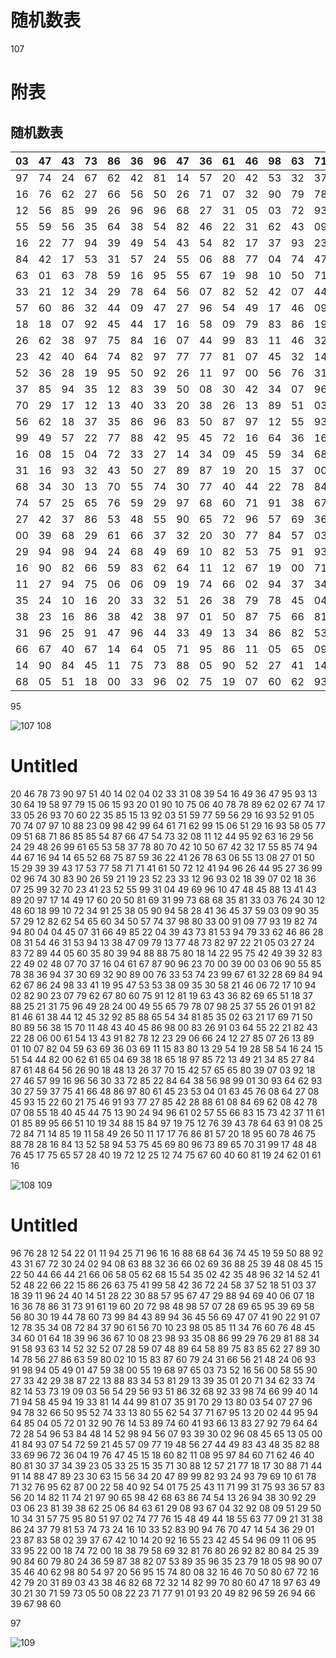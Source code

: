 # 随机数表

107

# 附表

## 随机数表

| 03 | 47 | 43 | 73 | 86 | 36 | 96 | 47 | 36 | 61 | 46 | 98 | 63 | 71 | 62 | 33 | 26 | 16 | 80 | 45 | 60 | 11 | 14 | 10 | 95 |
|---|---|---|---|---|---|---|---|---|---|---|---|---|---|---|---|---|---|---|---|---|---|---|---|---|
| 97 | 74 | 24 | 67 | 62 | 42 | 81 | 14 | 57 | 20 | 42 | 53 | 32 | 37 | 32 | 27 | 07 | 36 | 07 | 51 | 24 | 51 | 79 | 89 | 73 |
| 16 | 76 | 62 | 27 | 66 | 56 | 50 | 26 | 71 | 07 | 32 | 90 | 79 | 78 | 53 | 13 | 55 | 38 | 58 | 59 | 88 | 97 | 54 | 14 | 10 |
| 12 | 56 | 85 | 99 | 26 | 96 | 96 | 68 | 27 | 31 | 05 | 03 | 72 | 93 | 15 | 57 | 12 | 10 | 14 | 21 | 88 | 26 | 49 | 81 | 76 |
| 55 | 59 | 56 | 35 | 64 | 38 | 54 | 82 | 46 | 22 | 31 | 62 | 43 | 09 | 90 | 06 | 18 | 44 | 32 | 53 | 23 | 83 | 01 | 30 | 30 |
| 16 | 22 | 77 | 94 | 39 | 49 | 54 | 43 | 54 | 82 | 17 | 37 | 93 | 23 | 78 | 87 | 35 | 20 | 96 | 43 | 84 | 26 | 34 | 91 | 64 |
| 84 | 42 | 17 | 53 | 31 | 57 | 24 | 55 | 06 | 88 | 77 | 04 | 74 | 47 | 67 | 21 | 76 | 33 | 50 | 25 | 83 | 92 | 12 | 06 | 76 |
| 63 | 01 | 63 | 78 | 59 | 16 | 95 | 55 | 67 | 19 | 98 | 10 | 50 | 71 | 75 | 12 | 86 | 73 | 58 | 07 | 44 | 39 | 52 | 38 | 79 |
| 33 | 21 | 12 | 34 | 29 | 78 | 64 | 56 | 07 | 82 | 52 | 42 | 07 | 44 | 38 | 15 | 51 | 00 | 13 | 42 | 99 | 66 | 02 | 79 | 54 |
| 57 | 60 | 86 | 32 | 44 | 09 | 47 | 27 | 96 | 54 | 49 | 17 | 46 | 09 | 62 | 90 | 52 | 84 | 77 | 27 | 08 | 02 | 73 | 43 | 28 |
| 18 | 18 | 07 | 92 | 45 | 44 | 17 | 16 | 58 | 09 | 79 | 83 | 86 | 19 | 62 | 06 | 76 | 50 | 03 | 10 | 55 | 23 | 64 | 05 | 05 |
| 26 | 62 | 38 | 97 | 75 | 84 | 16 | 07 | 44 | 99 | 83 | 11 | 46 | 32 | 24 | 20 | 14 | 85 | 88 | 45 | 10 | 93 | 72 | 88 | 71 |
| 23 | 42 | 40 | 64 | 74 | 82 | 97 | 77 | 77 | 81 | 07 | 45 | 32 | 14 | 08 | 32 | 98 | 94 | 07 | 72 | 93 | 85 | 79 | 10 | 75 |
| 52 | 36 | 28 | 19 | 95 | 50 | 92 | 26 | 11 | 97 | 00 | 56 | 76 | 31 | 38 | 80 | 22 | 02 | 53 | 53 | 86 | 60 | 42 | 04 | 53 |
| 37 | 85 | 94 | 35 | 12 | 83 | 39 | 50 | 08 | 30 | 42 | 34 | 07 | 96 | 88 | 54 | 42 | 06 | 87 | 98 | 35 | 85 | 29 | 48 | 39 |
| 70 | 29 | 17 | 12 | 13 | 40 | 33 | 20 | 38 | 26 | 13 | 89 | 51 | 03 | 74 | 17 | 76 | 37 | 13 | 04 | 07 | 77 | 21 | 19 | 30 |
| 56 | 62 | 18 | 37 | 35 | 86 | 96 | 83 | 50 | 87 | 97 | 12 | 55 | 93 | 47 | 70 | 33 | 24 | 03 | 54 | 97 | 74 | 46 | 44 | 80 |
| 99 | 49 | 57 | 22 | 77 | 88 | 42 | 95 | 45 | 72 | 16 | 64 | 36 | 16 | 00 | 04 | 43 | 18 | 66 | 79 | 94 | 77 | 24 | 21 | 90 |
| 16 | 08 | 15 | 04 | 72 | 33 | 27 | 14 | 34 | 09 | 45 | 59 | 34 | 68 | 49 | 12 | 72 | 07 | 34 | 45 | 99 | 27 | 72 | 95 | 14 |
| 31 | 16 | 93 | 32 | 43 | 50 | 27 | 89 | 87 | 19 | 20 | 15 | 37 | 00 | 49 | 52 | 85 | 66 | 60 | 44 | 38 | 68 | 88 | 11 | 80 |
| 68 | 34 | 30 | 13 | 70 | 55 | 74 | 30 | 77 | 40 | 44 | 22 | 78 | 84 | 26 | 04 | 33 | 46 | 09 | 52 | 68 | 07 | 97 | 06 | 57 |
| 74 | 57 | 25 | 65 | 76 | 59 | 29 | 97 | 68 | 60 | 71 | 91 | 38 | 67 | 54 | 13 | 58 | 18 | 24 | 76 | 15 | 54 | 55 | 95 | 52 |
| 27 | 42 | 37 | 86 | 53 | 48 | 55 | 90 | 65 | 72 | 96 | 57 | 69 | 36 | 10 | 96 | 46 | 92 | 42 | 45 | 97 | 60 | 49 | 04 | 91 |
| 00 | 39 | 68 | 29 | 61 | 66 | 37 | 32 | 20 | 30 | 77 | 84 | 57 | 03 | 29 | 10 | 45 | 65 | 04 | 26 | 11 | 04 | 96 | 67 | 24 |
| 29 | 94 | 98 | 94 | 24 | 68 | 49 | 69 | 10 | 82 | 53 | 75 | 91 | 93 | 30 | 34 | 25 | 20 | 57 | 27 | 40 | 48 | 73 | 51 | 92 |
| 16 | 90 | 82 | 66 | 59 | 83 | 62 | 64 | 11 | 12 | 67 | 19 | 00 | 71 | 74 | 60 | 47 | 21 | 29 | 68 | 02 | 02 | 37 | 03 | 31 |
| 11 | 27 | 94 | 75 | 06 | 06 | 09 | 19 | 74 | 66 | 02 | 94 | 37 | 34 | 02 | 76 | 70 | 90 | 30 | 86 | 16 | 92 | 53 | 56 | 16 |
| 35 | 24 | 10 | 16 | 20 | 33 | 32 | 51 | 26 | 38 | 79 | 78 | 45 | 04 | 91 | 16 | 92 | 53 | 56 | 16 | 38 | 45 | 94 | 30 | 38 |
| 38 | 23 | 16 | 86 | 38 | 42 | 38 | 97 | 01 | 50 | 87 | 75 | 66 | 81 | 41 | 40 | 01 | 74 | 91 | 62 | 48 | 51 | 84 | 08 | 32 |
| 31 | 96 | 25 | 91 | 47 | 96 | 44 | 33 | 49 | 13 | 34 | 86 | 82 | 53 | 91 | 00 | 52 | 43 | 48 | 85 | 27 | 55 | 26 | 89 | 62 |
| 66 | 67 | 40 | 67 | 14 | 64 | 05 | 71 | 95 | 86 | 11 | 05 | 65 | 09 | 68 | 76 | 83 | 20 | 37 | 90 | 57 | 16 | 00 | 11 | 66 |
| 14 | 90 | 84 | 45 | 11 | 75 | 73 | 88 | 05 | 90 | 52 | 27 | 41 | 14 | 86 | 22 | 98 | 12 | 22 | 08 | 07 | 52 | 74 | 95 | 80 |
| 68 | 05 | 51 | 18 | 00 | 33 | 96 | 02 | 75 | 19 | 07 | 60 | 62 | 93 | 55 | 59 | 33 | 82 | 43 | 90 | 49 | 37 | 38 | 44 | 59 |


95

![107](../../book/人教版高中数学A版必修3/人教版高中数学A版必修3_107.png)
108

# Untitled

20 46 78 73 90  97 51 40 14 02  04 02 33 31 08  39 54 16 49 36  47 95 93 13 30
64 19 58 97 79  15 06 15 93 20  01 90 10 75 06  40 78 78 89 62  02 67 74 17 33
05 26 93 70 60  22 35 85 15 13  92 03 51 59 77  59 56 29 16 93  52 91 05 70 74
07 97 10 88 23  09 98 42 99 64  61 71 62 99 15  06 51 29 16 93  58 05 77 09 51
68 71 86 85 85  54 87 66 47 54  73 32 08 11 12  44 95 92 63 16  29 56 24 29 48
26 99 61 65 53  58 37 78 80 70  42 10 50 67 42  32 17 55 85 74  94 44 67 16 94
14 65 52 68 75  87 59 36 22 41  26 78 63 06 55  13 08 27 01 50  15 29 39 39 43
17 53 77 58 71  71 41 61 50 72  12 41 94 96 26  44 95 27 36 99  02 96 74 30 83
90 26 59 21 19  23 52 23 33 12  96 93 02 18 39  07 02 18 36 07  25 99 32 70 23
41 23 52 55 99  31 04 49 69 96  10 47 48 45 88  13 41 43 89 20  97 17 14 49 17
60 20 50 81 69  31 99 73 68 68  35 81 33 03 76  24 30 12 48 60  18 99 10 72 34
91 25 38 05 90  94 58 28 41 36  45 37 59 03 09  90 35 57 29 12  82 62 54 65 60
34 50 57 74 37  98 80 33 00 91  09 77 93 19 82  74 94 80 04 04  45 07 31 66 49
85 22 04 39 43  73 81 53 94 79  33 62 46 86 28  08 31 54 46 31  53 94 13 38 47
09 79 13 77 48  73 82 97 22 21  05 03 27 24 83  72 89 44 05 60  35 80 39 94 88
88 75 80 18 14  22 95 75 42 49  39 32 83 22 49  02 48 07 70 37  16 04 61 67 87
90 96 23 70 00  39 00 03 06 90  55 85 78 38 36  94 37 30 69 32  90 89 00 76 33
53 74 23 99 67  61 32 28 69 84  94 62 67 86 24  98 33 41 19 95  47 53 53 38 09
35 30 58 21 46  06 72 17 10 94  02 82 90 23 07  79 62 67 80 60  75 91 12 81 19
63 43 36 82 69  65 51 18 37 88  25 21 31 75 96  49 28 24 00 49  55 65 79 78 07
98 25 37 55 26  01 91 82 81 46  61 38 44 12 45  32 92 85 88 65  54 34 81 85 35
02 63 21 17 69  71 50 80 89 56  38 15 70 11 48  43 40 45 86 98  00 83 26 91 03
64 55 22 21 82  43 22 28 06 00  61 54 13 43 91  82 78 12 23 29  06 66 24 12 27
85 07 26 13 89  01 10 07 82 04  59 63 69 36 03  69 11 15 83 80  13 29 54 19 28
58 54 16 24 15  51 54 44 82 00  62 61 65 04 69  38 18 65 18 97  85 72 13 49 21
34 85 27 84 87  61 48 64 56 26  90 18 48 13 26  37 70 15 42 57  65 65 80 39 07
03 92 18 27 46  57 99 16 96 56  30 33 72 85 22  84 64 38 56 98  99 01 30 93 64
62 93 30 27 59  37 75 41 66 48  86 97 80 61 45  23 53 04 01 63  45 76 08 64 27
08 45 93 15 22  60 21 75 46 91  93 77 27 85 42  28 88 61 08 84  69 62 08 42 78
07 08 55 18 40  45 44 75 13 90  24 94 96 61 02  57 55 66 83 15  73 42 37 11 61
01 85 89 95 66  51 10 19 34 88  15 84 97 19 75  12 76 39 43 78  64 63 91 08 25
72 84 71 14 85  19 11 58 49 26  50 11 17 17 76  86 81 57 20 18  95 60 78 46 75
88 78 28 16 84  13 52 58 94 53  75 45 69 80 96  73 89 65 70 31  99 17 48 48 76
45 17 75 65 57  28 40 19 72 12  25 12 74 75 67  60 40 60 81 19  24 62 01 61 16


![108](../../book/人教版高中数学A版必修3/人教版高中数学A版必修3_108.png)
109

# Untitled

96 76 28 12 54  22 01 11 94 25  71 96 16 16 88  68 64 36 74 45  19 59 50 88 92
43 31 67 72 30  24 02 94 08 63  88 32 36 66 02  69 36 88 25 39  48 08 45 15 22
50 44 66 44 21  66 06 58 05 62  68 15 54 35 02  42 35 48 96 32  14 52 41 52 48
22 66 22 15 86  26 63 75 41 99  58 42 36 72 24  58 37 52 18 51  03 37 18 39 11
96 24 40 14 51  28 22 30 88 57  95 67 47 29 88  94 69 40 06 07  18 16 36 78 86
31 73 91 61 19  60 20 72 98 48  98 57 07 28 69  65 95 39 69 58  56 80 30 19 44
78 60 73 99 84  43 89 94 36 45  56 69 47 07 41  90 22 91 07 12  78 35 34 08 72
84 37 90 61 56  70 10 23 98 05  85 11 34 76 60  76 48 45 34 60  01 64 18 39 96
36 67 10 08 23  98 93 35 08 86  99 29 76 29 81  88 34 91 58 93  63 14 52 32 52
07 28 59 07 48  89 64 58 89 75  83 85 62 27 89  30 14 78 56 27  86 63 59 80 02
10 15 83 87 60  79 24 31 66 56  21 48 24 06 93  91 98 94 05 49  01 47 59 38 00
55 19 68 97 65  03 73 52 16 56  00 58 55 90 27  33 42 29 38 87  22 13 88 83 34
53 81 29 13 39  35 01 20 71 34  62 33 74 82 14  53 73 19 09 03  56 54 29 56 93
51 86 32 68 92  33 98 74 66 99  40 14 71 94 58  45 94 19 33 81  14 44 99 81 07
35 91 70 29 13  80 03 54 07 27  96 94 78 32 66  50 95 52 74 33  13 80 55 62 54
37 71 67 95 13  20 02 44 95 94  64 85 04 05 72  01 32 90 76 14  53 89 74 60 41
93 66 13 83 27  92 79 64 64 72  28 54 96 53 84  48 14 52 98 94  56 07 93 39 30
02 96 08 45 65  13 05 00 41 84  93 07 54 72 59  21 45 57 09 77  19 48 56 27 44
49 83 43 48 35  82 88 33 69 96  72 36 04 19 76  47 45 15 18 60  82 11 08 95 97
84 60 71 62 46  40 80 81 30 37  34 39 23 05 33  25 15 35 71 30  88 12 57 21 77
18 17 30 88 71  44 91 14 88 47  89 23 30 63 15  56 34 20 47 89  99 82 93 24 93
79 69 10 61 78  71 32 76 95 62  87 00 22 58 40  92 54 01 75 25  43 11 71 99 31
75 93 36 57 83  56 20 14 82 11  74 21 97 90 65  98 42 68 63 86  74 54 13 26 94
38 30 92 29 03  06 23 81 39 38  62 25 06 84 63  61 29 08 93 67  04 32 92 08 09
51 29 50 10 34  31 57 75 95 80  51 97 02 74 77  76 15 48 49 44  18 55 63 77 09
21 31 38 86 24  37 79 81 53 74  73 24 16 10 33  52 83 90 94 76  70 47 14 54 36
29 01 23 87 83  58 02 39 37 67  42 10 14 20 92  16 55 23 42 45  54 96 09 11 06
95 33 95 22 00  18 74 72 00 18  38 79 58 69 32  81 76 80 26 92  82 80 84 25 39
90 84 60 79 80  24 36 59 87 38  82 07 53 89 35  96 35 23 79 18  05 98 90 07 35
46 40 62 98 80  54 97 20 56 95  15 74 80 08 32  16 46 70 50 80  67 72 16 42 79
20 31 89 03 43  38 46 82 68 72  32 14 82 99 70  80 60 47 18 97  63 49 30 21 30
71 59 73 05 50  08 22 23 71 77  91 01 93 20 49  82 96 59 26 94  66 39 67 98 60

97

![109](../../book/人教版高中数学A版必修3/人教版高中数学A版必修3_109.png)
